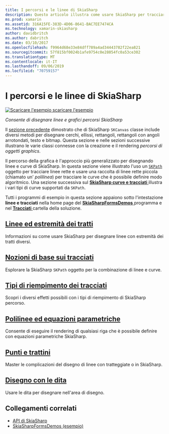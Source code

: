 ```yaml
---
title: I percorsi e le linee di SkiaSharp
description: Questo articolo illustra come usare SkiaSharp per tracciare linee e i percorsi di grafica nelle applicazioni xamarin. Forms e questo concetto è illustrato con esempio di codice.
ms.prod: xamarin
ms.assetid: 316A15FE-383D-4D06-8641-BAC7EE7474CA
ms.technology: xamarin-skiasharp
author: davidbritch
ms.author: dabritch
ms.date: 03/10/2017
ms.openlocfilehash: f9964d68e33e84dff789a4ad34443782f22ea821
ms.sourcegitcommit: 57f815bf0024b1afe9754c0e28054fc0a53ce302
ms.translationtype: MT
ms.contentlocale: it-IT
ms.lasthandoff: 09/06/2019
ms.locfileid: "70759157"
---
```

# <a name="skiasharp-lines-and-paths"></a>I percorsi e le linee di SkiaSharp

[![Scaricare l'esempio](~/media/shared/download.png) scaricare l'esempio](https://docs.microsoft.com/samples/xamarin/xamarin-forms-samples/skiasharpforms-demos)

_Consente di disegnare linee e grafici percorsi SkiaSharp_

Il [sezione precedente](~/xamarin-forms/user-interface/graphics/skiasharp/basics/index.md) dimostrato che di SkiaSharp `SKCanvas` classe include diversi metodi per disegnare cerchi, ellissi, rettangoli, rettangoli con angoli arrotondati, testo e bitmap. Questa sezione e nelle sezioni successive illustrano le varie classi connesse con la creazione e il rendering *percorsi di oggetti graphics*.

Il percorso della grafica è l'approccio più generalizzato per disegnando linee e curve di SkiaSharp. In questa sezione viene illustrato l'uso un [ `SKPath` ](xref:SkiaSharp.SKPath) oggetto per tracciare linee rette e usare una raccolta di linee rette piccola (chiamato un' *polilinea*) per tracciare le curve che è possibile definire modo algoritmico. Una sezione successiva sul [ **SkiaSharp curve e tracciati** ](../curves/index.md) illustra i vari tipi di curve supportati da `SKPath`.

Tutti i programmi di esempio in questa sezione appaiono sotto l'intestazione **linee e tracciati** nella home page del [ **SkiaSharpFormsDemos** ](https://docs.microsoft.com/samples/xamarin/xamarin-forms-samples/skiasharpforms-demos) programma e nel [ **Tracciati** ](https://github.com/xamarin/xamarin-forms-samples/tree/master/SkiaSharpForms/Demos/Demos/SkiaSharpFormsDemos/Paths) cartella della soluzione.

## <a name="lines-and-stroke-capslinesmd"></a>[Linee ed estremità dei tratti](lines.md)

Informazioni su come usare SkiaSharp per disegnare linee con estremità dei tratti diversi.

## <a name="path-basicspathsmd"></a>[Nozioni di base sui tracciati](paths.md)

Esplorare la SkiaSharp `SKPath` oggetto per la combinazione di linee e curve.

## <a name="the-path-fill-typesfill-typesmd"></a>[Tipi di riempimento dei tracciati](fill-types.md)

Scopri i diversi effetti possibili con i tipi di riempimento di SkiaSharp percorso.

## <a name="polylines-and-parametric-equationspolylinesmd"></a>[Polilinee ed equazioni parametriche](polylines.md)

Consente di eseguire il rendering di qualsiasi riga che è possibile definire con equazioni parametriche SkiaSharp.

## <a name="dots-and-dashesdotsmd"></a>[Punti e trattini](dots.md)

Master le complicazioni del disegno di linee con tratteggiate o in SkiaSharp.

## <a name="finger-paintingfinger-paintmd"></a>[Disegno con le dita](finger-paint.md)

Usare le dita per disegnare nell'area di disegno.

## <a name="related-links"></a>Collegamenti correlati

- [API di SkiaSharp](https://docs.microsoft.com/dotnet/api/skiasharp)
- [SkiaSharpFormsDemos (esempio)](https://docs.microsoft.com/samples/xamarin/xamarin-forms-samples/skiasharpforms-demos)
